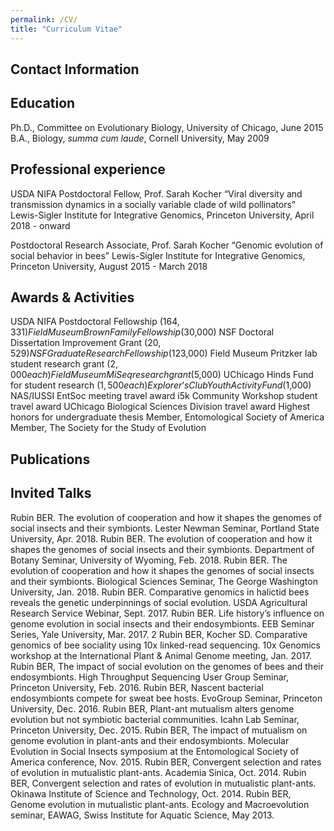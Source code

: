 ```yaml
---
permalink: /CV/
title: "Curriculum Vitae"
---
```


## Contact Information

## Education
Ph.D., Committee on Evolutionary Biology, University of Chicago, June 2015
B.A., Biology, *summa cum laude*, Cornell University, May 2009

## Professional experience
USDA NIFA Postdoctoral Fellow, Prof. Sarah Kocher
“Viral diversity and transmission dynamics in a socially variable clade of wild pollinators” Lewis-Sigler Institute for Integrative Genomics, Princeton University, April 2018 - onward

Postdoctoral Research Associate, Prof. Sarah Kocher 
“Genomic evolution of social behavior in bees” Lewis-Sigler Institute for Integrative Genomics, Princeton University, August 2015 - March 2018

## Awards & Activities
USDA NIFA Postdoctoral Fellowship ($164,331)
Field Museum Brown Family Fellowship ($30,000)
NSF Doctoral Dissertation Improvement Grant ($20,529)
NSF Graduate Research Fellowship ($123,000)
Field Museum Pritzker lab student research grant ($2,000 each) Field Museum MiSeq research grant ($5,000)
UChicago Hinds Fund for student research ($1,500 each) Explorer’s Club Youth Activity Fund ($1,000)
NAS/IUSSI EntSoc meeting travel award
i5k Community Workshop student travel award
UChicago Biological Sciences Division travel award
Highest honors for undergraduate thesis
Member, Entomological Society of America
Member, The Society for the Study of Evolution

## Publications 

## Invited Talks
Rubin BER. The evolution of cooperation and how it shapes the genomes of social insects and their symbionts. Lester Newman Seminar, Portland State University, Apr. 2018.
Rubin BER. The evolution of cooperation and how it shapes the genomes of social insects and their symbionts. Department of Botany Seminar, University of Wyoming, Feb. 2018.
Rubin BER. The evolution of cooperation and how it shapes the genomes of social insects and their symbionts. Biological Sciences Seminar, The George Washington University, Jan. 2018.
Rubin BER. Comparative genomics in halictid bees reveals the genetic underpinnings of social evolution. USDA Agricultural Research Service Webinar, Sept. 2017.
Rubin BER. Life history’s influence on genome evolution in social insects and their endosymbionts. EEB Seminar Series, Yale University, Mar. 2017.
 2
Rubin BER, Kocher SD. Comparative genomics of bee sociality using 10x linked-read sequencing. 10x Genomics workshop at the International Plant & Animal Genome meeting, Jan. 2017.
Rubin BER, The impact of social evolution on the genomes of bees and their endosymbionts. High Throughput Sequencing User Group Seminar, Princeton University, Feb. 2016.
Rubin BER, Nascent bacterial endosymbionts compete for sweat bee hosts. EvoGroup Seminar, Princeton University, Dec. 2016.
Rubin BER, Plant-ant mutualism alters genome evolution but not symbiotic bacterial communities. Icahn Lab Seminar, Princeton University, Dec. 2015.
Rubin BER, The impact of mutualism on genome evolution in plant-ants and their endosymbionts. Molecular Evolution in Social Insects symposium at the Entomological Society of America conference, Nov. 2015.
Rubin BER, Convergent selection and rates of evolution in mutualistic plant-ants. Academia Sinica, Oct. 2014.
Rubin BER, Convergent selection and rates of evolution in mutualistic plant-ants. Okinawa Institute of Science and Technology, Oct. 2014.
Rubin BER, Genome evolution in mutualistic plant-ants. Ecology and Macroevolution seminar, EAWAG, Swiss Institute for Aquatic Science, May 2013.
